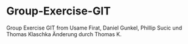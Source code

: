 # Group-Exercise-GIT
Group Exercise GIT from Usame Firat, Daniel Gunkel, Phillip Sucic und Thomas Klaschka
Änderung durch Thomas K.